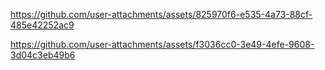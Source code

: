 https://github.com/user-attachments/assets/825970f6-e535-4a73-88cf-485e42252ac9


https://github.com/user-attachments/assets/f3036cc0-3e49-4efe-9608-3d04c3eb49b6
